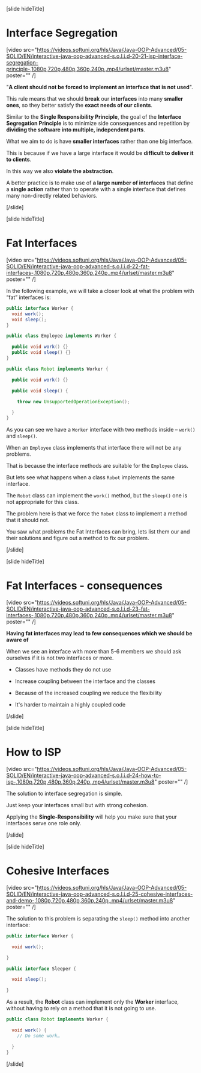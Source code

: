 [slide hideTitle]

# Interface Segregation

[video src="https://videos.softuni.org/hls/Java/Java-OOP-Advanced/05-SOLID/EN/interactive-java-oop-advanced-s.o.l.i.d-20-21-isp-interface-segregation-principle-,1080p,720p,480p,360p,240p,.mp4/urlset/master.m3u8" poster="" /]

"**A client should not be forced to implement an interface that is not used**".

This rule means that we should **break** our **interfaces** into many **smaller ones**, so they better satisfy the **exact needs of our clients**.

Similar to the **Single Responsibility Principle**, the goal of the **Interface Segregation Principle** is to minimize side consequences and repetition by **dividing the software into multiple, independent parts**.

What we aim to do is have **smaller interfaces** rather than one big interface. 

This is because if we have a large interface it would be **difficult to deliver it to clients**. 

In this way we also **violate the abstraction**.​

A better practice is to make use of **a large number of interfaces** that define a **single action** rather than to operate with a single interface that defines many non-directly related behaviors.

[/slide]

[slide hideTitle]

# Fat Interfaces

[video src="https://videos.softuni.org/hls/Java/Java-OOP-Advanced/05-SOLID/EN/interactive-java-oop-advanced-s.o.l.i.d-22-fat-interfaces-,1080p,720p,480p,360p,240p,.mp4/urlset/master.m3u8" poster="" /]

In the following example, we will take a closer look at what the problem with “fat” interfaces is:

```java
public interface Worker {​
  void work();​
  void sleep();​
}
```

```java
public class Employee implements Worker {​

  public void work() {}​
  public void sleep() {}​
}

```

```java
public class Robot implements Worker {​

  public void work() {}​

  public void sleep() { ​

    throw new UnsupportedOperationException();​

  }​
}
```
As you can see we have a `Worker` interface with two methods inside – `work()` and `sleep()`.​

When an `Employee` class implements that interface there will not be any problems. 

That is because the interface methods are suitable for the `Employee` class.​

But lets see what happens when a class `Robot` implements the same interface.​

The `Robot` class can implement the `work()` method, but the `sleep()` one is not appropriate for this class. 

The problem here is that we force the `Robot` class to implement a method that it should not.​

You saw what problems the Fat Interfaces can bring, lets list them our and their solutions and figure out a method to fix our problem.

[/slide]

[slide hideTitle]

# Fat Interfaces - consequences

[video src="https://videos.softuni.org/hls/Java/Java-OOP-Advanced/05-SOLID/EN/interactive-java-oop-advanced-s.o.l.i.d-23-fat-interfaces-,1080p,720p,480p,360p,240p,.mp4/urlset/master.m3u8" poster="" /]

**Having fat interfaces may lead to few consequences which we should be aware of**

When we see an interface with more than 5-6 members we should ask ourselves if it is not two interfaces or more.

- Classes have methods they do not use

- Increase coupling between the interface and the classes

- Because of the increased coupling we reduce the flexibility

- It's harder to maintain a highly coupled code

[/slide]

[slide hideTitle]

# How to ISP

[video src="https://videos.softuni.org/hls/Java/Java-OOP-Advanced/05-SOLID/EN/interactive-java-oop-advanced-s.o.l.i.d-24-how-to-isp-,1080p,720p,480p,360p,240p,.mp4/urlset/master.m3u8" poster="" /]

The solution to interface segregation is simple.

Just keep your interfaces small but with strong cohesion.

Applying the **Single-Responsibility** will help you make sure that your interfaces serve one role only.

[/slide]

[slide hideTitle]

# Cohesive Interfaces

[video src="https://videos.softuni.org/hls/Java/Java-OOP-Advanced/05-SOLID/EN/interactive-java-oop-advanced-s.o.l.i.d-25-cohesive-interfaces-and-demo-,1080p,720p,480p,360p,240p,.mp4/urlset/master.m3u8" poster="" /]

The solution to this problem is separating the `sleep()` method into another interface:

```java
public interface Worker {​

  void work();​

}
```
```java
public interface Sleeper {​

  void sleep();​

}
```
As a result, the **Robot** class can implement only the **Worker** interface, without having to rely on a method that it is not going to use.​

```java
public class Robot implements Worker {​

  void work() { ​
    // Do some work… ​

  }​
}
```

[/slide]